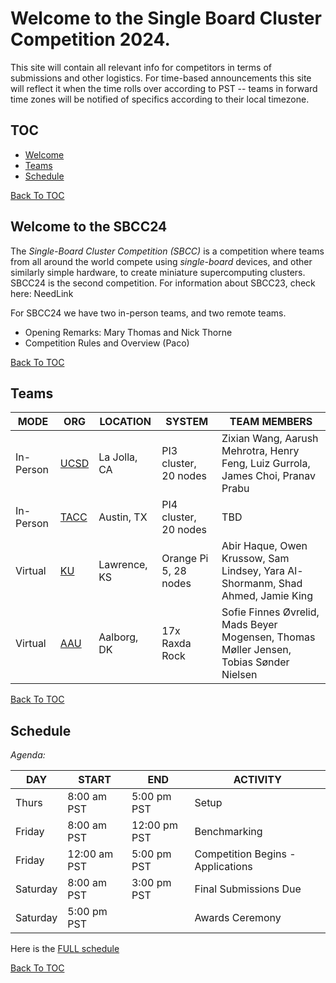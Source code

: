 # Welcome to the Single Board Cluster Competition 2024.

This site will contain all relevant info for competitors in terms of submissions
and other logistics. For time-based announcements this site will reflect it
when the time rolls over according to PST -- teams in forward time zones will be
notified of specifics according to their local timezone.

## TOC <a id="toc"></a>
* [Welcome](#welcome)
* [Teams](#teams)
* [Schedule](#schedule)

[Back To TOC](#toc)

## Welcome to the  SBCC24 <a id="welcome"></a> 
The _Single-Board Cluster Competition (SBCC)_ is a competition where teams from all around the world compete using _single-board_ devices, and other similarly simple hardware, to create miniature supercomputing clusters. SBCC24 is the second competition. For information about SBCC23, check here: NeedLink

For SBCC24 we have two in-person teams, and two remote teams.
* Opening Remarks: Mary Thomas and Nick Thorne
* Competition Rules and Overview (Paco)

[Back To TOC](#toc)

## Teams <a id="teams"></a>

| MODE | ORG | LOCATION | SYSTEM | TEAM MEMBERS |
|----|----|----|----|----|
| In-Person |[UCSD](./ucsd.md) | La Jolla, CA  | PI3 cluster, 20 nodes| Zixian Wang, Aarush Mehrotra, Henry Feng, Luiz Gurrola, James Choi, Pranav Prabu |
| In-Person |[TACC](./tacc.md) | Austin, TX  | PI4 cluster, 20 nodes | TBD |
| Virtual   |[KU](./ku.md) |Lawrence, KS |Orange Pi 5, 28 nodes | Abir Haque, Owen Krussow, Sam Lindsey, Yara Al-Shormanm, Shad Ahmed, Jamie King |
| Virtual   |[AAU](./aau.md) |Aalborg, DK |17x Raxda Rock | Sofie Finnes Øvrelid, Mads Beyer Mogensen, Thomas Møller Jensen, Tobias Sønder Nielsen |

[Back To TOC](#toc)

## Schedule <a id="schedule"></a>

*Agenda:*

| DAY | START | END | ACTIVITY |
| ---- | ---- | ---- | ---- | 
| Thurs | 8:00 am PST | 5:00 pm PST | Setup |
| Friday | 8:00 am PST | 12:00 pm PST | Benchmarking |
| Friday | 12:00 am PST | 5:00 pm PST | Competition Begins - Applications |
| Saturday | 8:00 am PST | 3:00 pm PST | Final Submissions Due |
| Saturday | 5:00 pm PST |   | Awards Ceremony |

Here is the [FULL schedule](./sched.md)


[Back To TOC](#toc)
